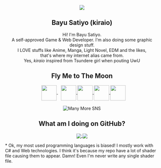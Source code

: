 <div align="center">
  <a href="https://kiraio-moe.github.io" title="Kiraio's logo | Face reveal is on Instagram">
    <img src="https://avatars.githubusercontent.com/u/58289710?s=120&v=4" />
  </a>

  <h2>Bayu Satiyo (kiraio)</h2>

  <p>
    Hi! I'm Bayu Satiyo. <br/>
    A self-approved Game & Web Developer. I'm also doing some graphic design stuff. <br/>
    I <span title="Booba">LOVE</span> stuffs like Anime, Manga, Light Novel, EDM and the <span title="Vocaloid, VTuber, Doujin, Hentai">likes</span></a>, <br/>
    that's where my internet alias came from. <br/>
    Yes, <i>kiraio</i> inspired from Tsundere girl when pouting UwU
  </p>

  <h2 align="center" title="Aligned (RTL) from the most frequently used SNS">Fly Me to The Moon</h2>

  <a align="center" style="margin: 10px;" href="https://facebook.com/kiraio.moe" title="Kiraio's on Facebook">
    <img align="center" width="50" src="https://cdn-icons-png.flaticon.com/128/5968/5968764.png" />
  </a>
 
  <a align="center" href="https://discordapp.com/users/761865318846693387" title="Kiraio's on Discord (kiraio#2011)">
    <img align="center" width="50" src="https://cdn-icons-png.flaticon.com/128/2111/2111370.png" />
  </a>
  
  <a align="center" href="https://instagram.com/kiraio.moe" title="Kiraio's on Instagram">
    <img align="center" width="50" src="https://cdn-icons-png.flaticon.com/128/2111/2111463.png" />
  </a>
 
  <a align="center" href="https://t.me/kiraio" title="Kiraio's on Telegram">
    <img align="center" width="50" src="https://cdn-icons-png.flaticon.com/128/1532/1532545.png" />
  </a>

  <a align="center" href="https://twitter.com/kiraio_moe" title="Kiraio's on Twitter">
    <img align="center" width="50" src="https://cdn-icons-png.flaticon.com/128/145/145812.png" />
  </a>
  
  <br/>
  <br/>
  
  <img src="https://img.shields.io/badge/Many_More-_-0099e5?logo=git" alt="Many More SNS" title="I can't list all my SNS here!" />

  <h2 align="center">What am I doing on GitHub?</h2>

  <a href="https://github.com/kiraio-moe" title="Kiraio's GitHub stats">
    <img align="center" src="https://github-readme-stats.vercel.app/api?username=kiraio-moe&show_icons=true" />
  </a>

  <a href="https://github.com/kiraio-moe" title="Kiraio's most used languages">
    <img align="center" src="https://github-readme-stats.vercel.app/api/top-langs/?username=kiraio-moe&layout=compact&card_width=445" />
  </a>
</div>


\* Ok, my most used programming languages is biased! I mostly work with C# and Web technologies.
  I think it's because my repo have a lot of shader file causing them to appear.
  Damn! Even I'm never write any single shader file.
